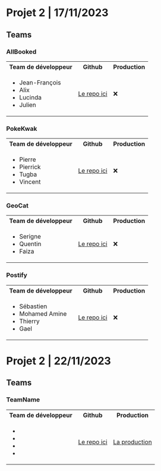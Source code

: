 # Projet 2 | 17/11/2023

## Teams

### AllBooked

<table>
   <tr>
        <th>Team de développeur</th>
        <th>Github</th>
        <th>Production</th>
    </tr>
    <tr>
        <td>
            <ul>
                <li>Jean-François</li>
                <li>Alix</li>
                <li>Lucinda</li>
                <li>Julien</li>
            </ul>
        </td>
        <td>
            <a href="https://github.com/WildCodeSchool-2023-09/JS-RemoteFR-CrewStillant-P2-AllBooked">Le repo ici</a>
        </td>
        <td>
            ❌
        </td>
    </tr>
</table>

### PokeKwak

<table>
   <tr>
        <th>Team de développeur</th>
        <th>Github</th>
        <th>Production</th>
    </tr>
    <tr>
        <td>
            <ul>
                <li>Pierre</li>
                <li>Pierrick</li>
                <li>Tugba</li>
                <li>Vincent</li>
            </ul>
        </td>
        <td>
            <a href="https://github.com/WildCodeSchool-2023-09/JS-RemoteFR-CrewStillant-P2-PokeKwak">Le repo ici</a>
        </td>
        <td>
            ❌
        </td>
    </tr>
</table>

### GeoCat

<table>
   <tr>
        <th>Team de développeur</th>
        <th>Github</th>
        <th>Production</th>
    </tr>
    <tr>
        <td>
            <ul>
                <li>Serigne</li>
                <li>Quentin</li>
                <li>Faiza</li>
            </ul>
        </td>
        <td>
            <a href="https://github.com/WildCodeSchool-2023-09/JS-RemoteFR-CrewStillant-P2-GeoCat">Le repo ici</a>
        </td>
        <td>
            ❌
        </td>
    </tr>
</table>

### Postify

<table>
   <tr>
        <th>Team de développeur</th>
        <th>Github</th>
        <th>Production</th>
    </tr>
    <tr>
        <td>
            <ul>
                <li>Sébastien</li>
                <li>Mohamed Amine</li>
                <li>Thierry</li>
                <li>Gael</li>
            </ul>
        </td>
        <td>
            <a href="https://github.com/WildCodeSchool-2023-09/JS-RemoteFR-CrewStillant-P2-Postify">Le repo ici</a>
        </td>
        <td>
            ❌
        </td>
    </tr>
</table>

# Projet 2 | 22/11/2023

## Teams

### TeamName

<table>
    <tr>
        <th>Team de développeur</th>
        <th>Github</th>
        <th>Production</th>
    </tr>
    <tr>
        <td>
            <ul>
                <li></li>
                <li></li>
                <li></li>
                <li></li>
            </ul>
        </td>
        <td>
            <a href="">Le repo ici</a>
        </td>
        <td>
            <a href="">La production</a>
        </td>
    </tr>
</table>
